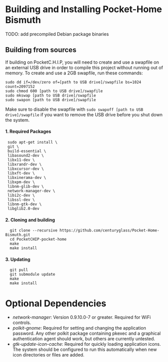 # Building and Installing Pocket-Home Bismuth

TODO: add precompiled Debian package binaries

## Building from sources
If building on PocketC.H.I.P, you will need to create and use a swapfile on an external USB drive in order to compile this project without running out of memory. To create and use a 2GB swapfile, run these commands:

    sudo dd if=/dev/zero of=[path to USB drive]/swapfile bs=1024 count=2097152
    sudo chmod 600 [path to USB drive]/swapfile
    sudo mkswap [path to USB drive]/swapfile
    sudo swapon [path to USB drive]/swapfile
Make sure to disable the swapfile with `sudo swapoff [path to USB drive]/swapfile` if you want to remove the USB drive before you shut down the system.
    

#### 1. Required Packages
     sudo apt-get install \
     git \
     build-essential \
     libasound2-dev \
     libx11-dev \
     libxrandr-dev \
     libxcursor-dev \
     libxft-dev \
     libxinerama-dev \
     libxpm-dev \
     libnm-glib-dev \
     network-manager-dev \
     libi2c-dev \
     libssl-dev \
     libnm-gtk-dev \
     libglib2.0-dev
####  2. Cloning and building
      git clone --recursive https://github.com/centuryglass/Pocket-Home-Bismuth.git
      cd PocketCHIP-pocket-home
      make
      make install
#### 3. Updating
      git pull
      git submodule update
      make
      make install

# Optional Dependencies
 - *network-manager*: Version 0.9.10.0-7 or greater. Required for WiFi controls.
 - *polkit-gnome*: Required for setting and changing the application password. Any other polkit package containing pkexec and a graphical authentication agent should work, but others are currently untested.
 - *gtk-update-icon-cache*: Required for quickly loading application icons. The system should be configured to run this automatically when new icon directories or files are added.
